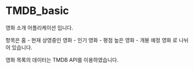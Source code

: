 # TMDB_basic

영화 소개 어플리케이션 입니다.

항목은 
홈 - 현재 상영중인 영화 - 인기 영화 - 평점 높은 영화 - 개봉 예정 영화
로 나뉘어 있습니다.

영화 목록의 데이터는 TMDB API를 이용하였습니다.

